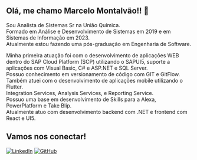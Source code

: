 ## Olá, me chamo Marcelo Montalvão!! 👋

Sou Analista de Sistemas Sr na União Química.
<br>
Formado em Análise e Desenvolvimento de Sistemas em 2019 e em Sistemas de Informação em 2023.
<br>
Atualmente estou fazendo uma pós-graduação em Engenharia de Software.


Minha primeira atuação foi com o desenvolvimento de aplicações WEB dentro do SAP Cloud Platform (SCP) utilizando o SAPUI5, suporte a aplicações com Visual Basic, C# e ASP.NET e SQL Server. 
<br> 
Possuo conhecimento em versionamento de código com GIT e GitFlow.
<br>
Também atuei com o desenvolvimento de aplicações mobile utilizando o Flutter.
<br>
Integration Services, Analysis Services, e Reporting Service.
<br>
Possuo uma base em desenvolvimento de Skills para a Alexa, PowerPlatform e Take Blip.
<br>
Atualmente atuo com desenvolvimento backend com .NET e frontend com React e UI5.


## Vamos nos conectar!

[![LinkedIn](https://img.shields.io/badge/LinkedIn-000?style=for-the-badge&logo=linkedin&logoColor=0E76A8)](https://www.linkedin.com/in/marcelo-montalvao/)
[![GitHub](https://img.shields.io/badge/GitHub-000?style=for-the-badge&logo=github&logoColor=white)](https://github.com/Marcelo-RM)
